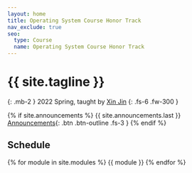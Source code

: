 ```yaml
---
layout: home
title: Operating System Course Honor Track
nav_exclude: true
seo:
  type: Course
  name: Operating System Course Honor Track
---
```


# {{ site.tagline }}
{: .mb-2 }
2022 Spring, taught by [Xin Jin](https://xinjin.github.io/index.html)
{: .fs-6 .fw-300 }

{% if site.announcements %}
{{ site.announcements.last }}
[Announcements](announcements.md){: .btn .btn-outline .fs-3 }
{% endif %}

## Schedule
{% for module in site.modules %}
{{ module }}
{% endfor %}
